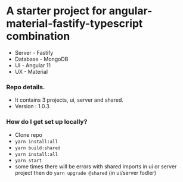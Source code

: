# A starter project for angular-material-fastify-typescript combination #

* Server - Fastify
* Database - MongoDB
* UI - Angular 11
* UX - Material

### Repo details.
* It contains 3 projects, ui, server and shared.
* Version : 1.0.3

### How do I get set up locally? ###

* Clone repo 
* `yarn install:all`
* `yarn build:shared`
* `yarn install:all`
* `yarn start`
* some times there will be errors with shared imports in ui or server project then do `yarn upgrade @shared` (in ui/server fodler)

